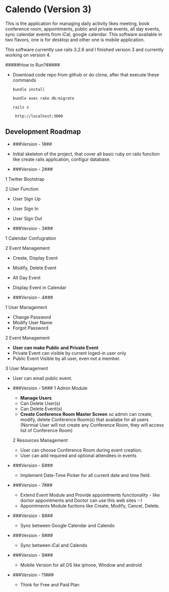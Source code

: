 Calendo (Version 3)
===================
This is the application for managing daily activity likes meeting, book conference room, appointments, public and private events, all day events, sync calendar events from iCal, google calendar. This software available in two flavors, one is for desktop and other one is mobile application.

This software currently use rails 3.2.6 and I finished version 3 and currently working on version 4.

#####How to Run?#####

* Download code repo from github or do clone, after that execute these commands
 
  `` bundle install ``

  `` bundle exec rake db:migrate ``

  `` rails s ``

  `` http://localhost:3000``

Development Roadmap
-------------------

* ###Version - 1###
 * Initial skeleton of the project, that cover all basic ruby on rails function like create rails application, configur database.

* ###Version - 2###

 1 Twitter Bootstrap

 2 User Function
  * User Sign Up
  * User Sign In
  * User Sign Out

* ###Version - 3###

 1 Calendar Confugration

 2 Event Management
  * Create, Display Event
  * Modify, Delete Event
  * All Day Event
  * Display Event in Calendar

* ###Version - 4###

 1 User Management
  * Change Password
  * Modify User Name
  * Forgot Password

 2 Event Management
  * **User can make Public and Private Event**
  * Private Event can visible by current loged-in user only
  * Public Event Visible by all user, even not a member.

 3 User Management
  * User can email public event.

* ###Version - 5###
  1 Admin Module
   * **Manage Users**
   * Can Delete User(s)
   * Can Delete Event(s)
   * **Create Conference Room Master Screen** so admin can create, modify, delete Conference Room(s) that availabe for all users (Normial User will not create any Conference Room, they will access list of Conference Room)

  2 Resources Management
   * User can choose Conference Room during event creation.
   * User can add required and optional attendees in events

* ###Version - 6###
  * Implement Date-Time Picker for all current date and time field.

* ###Version - 7###
  * Extend Event Module and Provide appointments functionality - like doctor appointments and Doctor can use this web sites :-)
  * Appointments Module fuctions like Create, Modify, Cancel, Delete.

* ###Version - 8###
  * Sync between Google Calendar and Calendo

* ###Version - 9###
  * Sync between iCal and Calendo

* ###Version - 9###
  * Mobile Version for all OS like iphone, Window and android

* ###Version - 11###
  * Think for Free and Paid Plan
